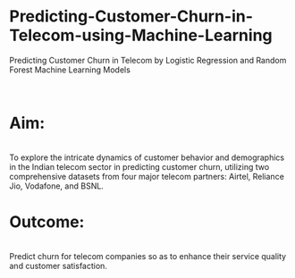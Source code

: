 # Predicting-Customer-Churn-in-Telecom-using-Machine-Learning
Predicting Customer Churn in Telecom by Logistic Regression and Random Forest Machine Learning Models

</br>

# **Aim:**
</br>
To explore the intricate dynamics of customer behavior and demographics in the Indian telecom sector in predicting customer churn, utilizing two comprehensive datasets from four major telecom partners: Airtel, Reliance Jio, Vodafone, and BSNL.
</br>

# Outcome: 
</br>
Predict churn for telecom companies so as to enhance their service quality and customer satisfaction. 

